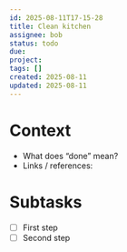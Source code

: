 ```yaml
---
id: 2025-08-11T17-15-28
title: Clean kitchen
assignee: bob
status: todo
due: 
project: 
tags: []
created: 2025-08-11
updated: 2025-08-11
---
```

# Context
- What does “done” mean?
- Links / references:

# Subtasks
- [ ] First step
- [ ] Second step
